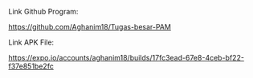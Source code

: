 Link Github Program:

https://github.com/Aghanim18/Tugas-besar-PAM

Link APK File:

https://expo.io/accounts/aghanim18/builds/17fc3ead-67e8-4ceb-bf22-f37e851be2fc

